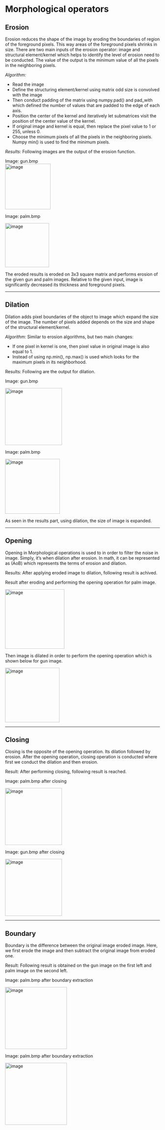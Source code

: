 # **Morphological operators**

## **Erosion** 

Erosion reduces the shape of the image by eroding the boundaries of region of the foreground pixels. This way areas of the foreground pixels shrinks in size. There are two main inputs of the erosion operator: image and structural element/kernel which helps to identify the level of erosion need to be conducted. The value of the output is the minimum value of all the pixels in the neighboring pixels.

*Algorithm:*
* Read the image
* Define the structuring element/kernel using matrix odd size is convolved with the image
* Then conduct padding of the matrix using numpy.pad() and pad_with which defined the number of values that are padded to the edge of each axis.
* Position the center of the kernel and iteratively let submatrices visit the position of the center value of the kernel.
* If original image and kernel is equal, then replace the pixel value to 1 or 255, unless 0.
* Choose the minimum pixels of all the pixels in the neighboring pixels. Numpy min() is used to find the minimum pixels.


*Results:* Following images are the output of the erosion function.

Image: gun.bmp            
<img width="148" alt="image" src="https://user-images.githubusercontent.com/57295556/164739656-4002aa93-73b8-480b-b17c-b16240056448.png">



Image: palm.bmp

<img width="143" alt="image" src="https://user-images.githubusercontent.com/57295556/164739780-0f011c95-6415-4ee6-9db2-93bd639b5b6a.png">


The eroded results is eroded on 3x3 square matrix and performs erosion of the given gun and palm images. Relative to the given input, image is significantly decreased its thickness and foreground pixels.
____

## **Dilation** 
Dilation adds pixel boundaries of the object to image which expand the size of the image. The number of pixels added depends on the size and shape of the structural element/kernel.

*Algorithm:*
Similar to erosion algorithms, but two main changes:
* If one pixel in kernel is one, then pixel value in original image is also equal to 1.
* Instead of using np.min(), np.max() is used which looks for the maximum pixels in its neighborhood.

Results: Following are the output for dilation. 

Image: gun.bmp    

<img width="185" alt="image" src="https://user-images.githubusercontent.com/57295556/164740451-a33fac28-f54a-4e03-bdea-e2583f41c6ca.png">

Image: palm.bmp

<img width="178" alt="image" src="https://user-images.githubusercontent.com/57295556/164740473-07c138d6-aa51-48dc-aa28-3c2a035d629c.png">

As seen in the results part, using dilation, the size of image is expanded.
___

## **Opening** 

Opening in Morphological operations is used to in order to filter the noise in image. Simply, it’s when dilation after erosion. In math, it can be represented as (AoB) which represents the terms of erosion and dilation. 

Results: After applying eroded image to dilation, following result is achived.

Result after eroding and performing the opening operation for palm image.

<img width="193" alt="image" src="https://user-images.githubusercontent.com/57295556/164740670-9e7f487c-fa42-43c3-9063-83aa5a8ee832.png">

Then image is dilated in order to perform the opening operation which is shown below for gun image.

<img width="177" alt="image" src="https://user-images.githubusercontent.com/57295556/164740706-20b672c6-3d3e-4f28-b2d1-b8f0071e0af9.png">

___

## **Closing** 

Closing is the opposite of the opening operation. Its dilation followed by erosion. 
After the opening operation, closing operation is conducted where first we conduct the dilation and then erosion.

Result: After performing closing, following result is reached.

Image: palm.bmp after closing

<img width="185" alt="image" src="https://user-images.githubusercontent.com/57295556/164740766-e9617645-609b-4d16-8696-cb9628a71f2e.png">

Image: gun.bmp after closing

<img width="185" alt="image" src="https://user-images.githubusercontent.com/57295556/164740778-42249ae3-596a-4b9f-ae23-8f977f2e96df.png">

___
## **Boundary**

Boundary is the difference between the original image eroded image. Here, we first erode the image and then subtract the original image from eroded one. 

Result: Following result is obtained on the gun image on the first left and palm image on the second left. 

Image: palm.bmp after boundary extraction

<img width="201" alt="image" src="https://user-images.githubusercontent.com/57295556/164741751-ba5abe23-48f4-4715-8a89-fc9f4db8c45c.png">

Image: palm.bmp after boundary extraction

<img width="201" alt="image" src="https://user-images.githubusercontent.com/57295556/164741808-c5d5ae03-f15b-4d3a-94d6-dfdb9df1a8e0.png">
 

